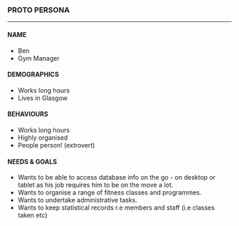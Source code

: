 ### PROTO PERSONA
***

#### NAME

* Ben
* Gym Manager

#### DEMOGRAPHICS

* Works long hours
* Lives in Glasgow

#### BEHAVIOURS

* Works long hours
* Highly organised
* People person! (extrovert)

#### NEEDS & GOALS

* Wants to be able to access database info on the go - on desktop or tablet as his job requires him to be on the move a lot.
* Wants to organise a range of fitness classes and programmes.
* Wants to undertake administrative tasks.
* Wants to keep statistical records r.e members and staff (i.e classes taken etc)
